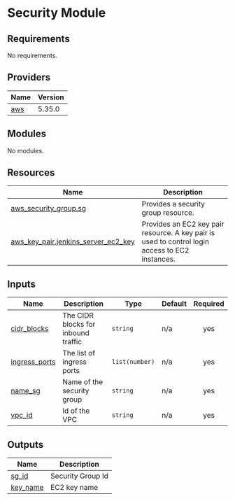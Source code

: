 <!-- BEGIN_TF_DOCS -->
# Security Module

## Requirements

No requirements.

## Providers

| Name                                                                                                 | Version |
|------------------------------------------------------------------------------------------------------|---------|
| <a name="provider_aws"></a> [aws](https://registry.terraform.io/providers/hashicorp/aws/latest/docs) | 5.35.0  |

## Modules

No modules.

## Resources

| Name                                                                                                                        | Description                                                                                     |
|-----------------------------------------------------------------------------------------------------------------------------|-------------------------------------------------------------------------------------------------|
| [aws_security_group.sg](https://registry.terraform.io/providers/hashicorp/aws/latest/docs/resources/security_group)         | Provides a security group resource.                                                             |
| [aws_key_pair.jenkins_server_ec2_key](https://registry.terraform.io/providers/hashicorp/aws/latest/docs/resources/key_pair) | Provides an EC2 key pair resource. A key pair is used to control login access to EC2 instances. |

## Inputs

| Name                                                                | Description                         | Type           | Default | Required |
|---------------------------------------------------------------------|-------------------------------------|----------------|---------|:--------:|
| <a name="input_cidr_blocks"></a> [cidr\_blocks](./variables.tf)     | The CIDR blocks for inbound traffic | `string`       | n/a     |   yes    |
| <a name="input_ingress_ports"></a> [ingress\_ports](./variables.tf) | The list of ingress ports           | `list(number)` | n/a     |   yes    |
| <a name="input_name_sg"></a> [name\_sg](./variables.tf)             | Name of the security group          | `string`       | n/a     |   yes    |
| <a name="input_vpc_id"></a> [vpc\_id](./variables.tf)               | Id of the VPC                       | `string`       | n/a     |   yes    |

## Outputs

| Name                                               | Description       |
|----------------------------------------------------|-------------------|
| <a name="output_sg_id"></a> [sg\_id](./outputs.tf) | Security Group Id |
| <a name="key_name"></a> [key_name](./outputs.tf)   | EC2 key name      |
<!-- END_TF_DOCS -->
